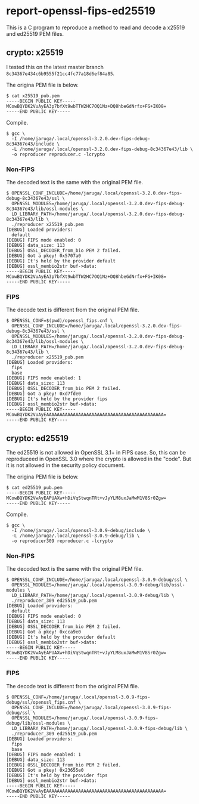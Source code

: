 # report-openssl-fips-ed25519

This is a C program to reproduce a method to read and decode a x25519 and ed25519 PEM files.

## crypto: x25519

I tested this on the latest master branch `8c34367e434c6b9555f21cc4fc77a18d6ef84a85`.

The origina PEM file is below.

```
$ cat x25519_pub.pem
-----BEGIN PUBLIC KEY-----
MCowBQYDK2VuAyEA3p7bfXt9wbTTW2HC7OQ1Nz+DQ8hbeGdNrfx+FG+IK08=
-----END PUBLIC KEY-----
```

Compile.

```
$ gcc \
  -I /home/jaruga/.local/openssl-3.2.0.dev-fips-debug-8c34367e43/include \
  -L /home/jaruga/.local/openssl-3.2.0.dev-fips-debug-8c34367e43/lib \
  -o reproducer reproducer.c -lcrypto
```

### Non-FIPS

The decoded text is the same with the original PEM file.

```
$ OPENSSL_CONF_INCLUDE=/home/jaruga/.local/openssl-3.2.0.dev-fips-debug-8c34367e43/ssl \
  OPENSSL_MODULES=/home/jaruga/.local/openssl-3.2.0.dev-fips-debug-8c34367e43/lib/ossl-modules \
  LD_LIBRARY_PATH=/home/jaruga/.local/openssl-3.2.0.dev-fips-debug-8c34367e43/lib \
  ./reproducer x25519_pub.pem
[DEBUG] Loaded providers:
  default
[DEBUG] FIPS mode enabled: 0
[DEBUG] data_size: 113
[DEBUG] OSSL_DECODER_from_bio PEM 2 failed.
[DEBUG] Got a pkey! 0x5707a0
[DEBUG] It's held by the provider default
[DEBUG] ossl_membio2str buf->data:
-----BEGIN PUBLIC KEY-----
MCowBQYDK2VuAyEA3p7bfXt9wbTTW2HC7OQ1Nz+DQ8hbeGdNrfx+FG+IK08=
-----END PUBLIC KEY-----
```

### FIPS

The decode text is different from the original PEM file.

```
$ OPENSSL_CONF=$(pwd)/openssl_fips.cnf \
  OPENSSL_CONF_INCLUDE=/home/jaruga/.local/openssl-3.2.0.dev-fips-debug-8c34367e43/ssl \
  OPENSSL_MODULES=/home/jaruga/.local/openssl-3.2.0.dev-fips-debug-8c34367e43/lib/ossl-modules \
  LD_LIBRARY_PATH=/home/jaruga/.local/openssl-3.2.0.dev-fips-debug-8c34367e43/lib \
  ./reproducer x25519_pub.pem
[DEBUG] Loaded providers:
  fips
  base
[DEBUG] FIPS mode enabled: 1
[DEBUG] data_size: 113
[DEBUG] OSSL_DECODER_from_bio PEM 2 failed.
[DEBUG] Got a pkey! 0xd7fde0
[DEBUG] It's held by the provider fips
[DEBUG] ossl_membio2str buf->data:
-----BEGIN PUBLIC KEY-----
MCowBQYDK2VuAyEAAAAAAAAAAAAAAAAAAAAAAAAAAAAAAAAAAAAAAAAAAAA=
-----END PUBLIC KEY----
```

## crypto: ed25519

The ed25519 is not allowed in OpenSSL 3.1+ in FIPS case. So, this can be reproduceed in OpenSSL 3.0 where the crypto is allowed in the "code". But it is not allowed in the security policy document.

The origina PEM file is below.

```
$ cat ed25519_pub.pem
-----BEGIN PUBLIC KEY-----
MCowBQYDK2VwAyEAPUAXw+hDiVqStwqnTRt+vJyYLM8uxJaMwM1V8Sr0Zgw=
-----END PUBLIC KEY-----
```

Compile.

```
$ gcc \
  -I /home/jaruga/.local/openssl-3.0.9-debug/include \
  -L /home/jaruga/.local/openssl-3.0.9-debug/lib \
  -o reproducer309 reproducer.c -lcrypto
```

### Non-FIPS

The decoded text is the same with the original PEM file.

```
$ OPENSSL_CONF_INCLUDE=/home/jaruga/.local/openssl-3.0.9-debug/ssl \
  OPENSSL_MODULES=/home/jaruga/.local/openssl-3.0.9-debug/lib/ossl-modules \
  LD_LIBRARY_PATH=/home/jaruga/.local/openssl-3.0.9-debug/lib \
  ./reproducer_309 ed25519_pub.pem
[DEBUG] Loaded providers:
  default
[DEBUG] FIPS mode enabled: 0
[DEBUG] data_size: 113
[DEBUG] OSSL_DECODER_from_bio PEM 2 failed.
[DEBUG] Got a pkey! 0xcca9e0
[DEBUG] It's held by the provider default
[DEBUG] ossl_membio2str buf->data:
-----BEGIN PUBLIC KEY-----
MCowBQYDK2VwAyEAPUAXw+hDiVqStwqnTRt+vJyYLM8uxJaMwM1V8Sr0Zgw=
-----END PUBLIC KEY-----
```

### FIPS

The decode text is different from the original PEM file.

```
$ OPENSSL_CONF=/home/jaruga/.local/openssl-3.0.9-fips-debug/ssl/openssl_fips.cnf \
  OPENSSL_CONF_INCLUDE=/home/jaruga/.local/openssl-3.0.9-fips-debug/ssl \
  OPENSSL_MODULES=/home/jaruga/.local/openssl-3.0.9-fips-debug/lib/ossl-modules \
  LD_LIBRARY_PATH=/home/jaruga/.local/openssl-3.0.9-fips-debug/lib \
  ./reproducer_309 ed25519_pub.pem
[DEBUG] Loaded providers:
  fips
  base
[DEBUG] FIPS mode enabled: 1
[DEBUG] data_size: 113
[DEBUG] OSSL_DECODER_from_bio PEM 2 failed.
[DEBUG] Got a pkey! 0x23655e0
[DEBUG] It's held by the provider fips
[DEBUG] ossl_membio2str buf->data:
-----BEGIN PUBLIC KEY-----
MCowBQYDK2VwAyEAAAAAAAAAAAAAAAAAAAAAAAAAAAAAAAAAAAAAAAAAAAA=
-----END PUBLIC KEY-----
```

